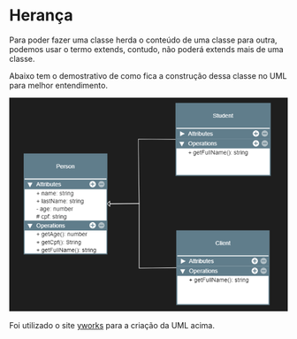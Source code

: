 # Herança

<p>Para poder fazer uma classe herda o conteúdo de uma classe para outra, podemos usar o termo extends, contudo, não poderá extends mais de uma classe.</p>

<p>Abaixo tem o demostrativo de como fica a construção dessa classe no UML para melhor entendimento.</p>

<img src="https://github.com/iSherlott/Typescript_Nota/blob/main/src/023_-_heranca/heranca.PNG?raw=true">

<p>Foi utilizado o site <a href="https://www.yworks.com/yed-live/">yworks<a> para a criação da UML acima.</p>
